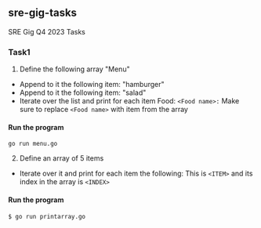 ## sre-gig-tasks
SRE Gig Q4 2023 Tasks

### Task1
1. Define the following array "Menu"
  - Append to it the following item: "hamburger"
  - Append to it the following item: "salad"
  - Iterate over the list and print for each item Food: `<Food name>:` Make sure to replace  `<Food name>` with item from the array

#### Run the program 
`go run menu.go`

2. Define an array of 5 items
 - Iterate over it and print for each item the following: This is `<ITEM>` and its index in the array is `<INDEX>`

#### Run the program 
`$ go run printarray.go`  